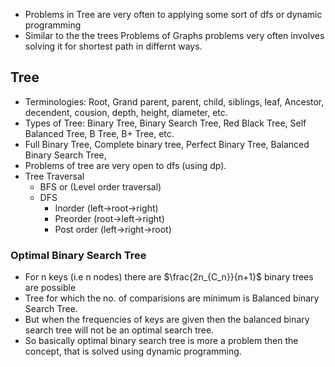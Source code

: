 * Problems in Tree are very often to applying some sort of dfs or dynamic programming
* Similar to the the trees Problems of Graphs problems very often involves solving it for shortest path in differnt ways.

## Tree
* Terminologies: Root, Grand parent, parent, child, siblings, leaf, Ancestor, decendent, cousion, depth, height, diameter, etc.
* Types of Tree: Binary Tree, Binary Search Tree, Red Black Tree, Self Balanced Tree, B Tree, B+ Tree, etc.
* Full Binary Tree, Complete binary tree, Perfect Binary Tree, Balanced Binary Search Tree,
* Problems of tree are very open to dfs (using dp).
* Tree Traversal
    * BFS or (Level order traversal)
    * DFS 
        * Inorder (left->root->right)
        * Preorder (root->left->right)
        * Post order (left->right->root)
 
### Optimal Binary Search Tree

* For n keys (i.e n nodes) there are $\frac{2n_{C_n}}{n+1}$ binary trees are possible
* Tree for which the no. of comparisions are minimum is Balanced binary Search Tree.
* But when the frequencies of keys are given then the balanced binary search tree will not be an optimal search tree.
* So basically optimal binary search tree is more a problem then the concept, that is solved using dynamic programming.

